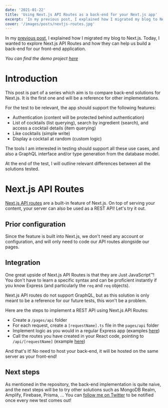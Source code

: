 ```yaml
---
date: '2021-01-22'
title: 'Using Next.js API Routes as a back-end for your Next.js app'
excerpt: 'In my previous post, I explained how I migrated my blog to Next.js. Today, I wanted to explore Next.js API Routes and how they can help us build a back-end for our front-end application.'
cover: '/images/posts/nextjs-routes.jpg'
---
```


In my [previous post](/2020-11-02-migrating-your-website-from-gatsby-to-next-js), I explained how I migrated my blog to Next.js. Today, I wanted to explore Next.js API Routes and how they can help us build a back-end for our front-end application.

_You can find the demo project [here](https://github.com/adrienharnay/cocktails-app-nextjs-api-routes)_

# Introduction

This post is part of a series which aim is to compare back-end solutions for Next.js. It is the first one and will be a reference for other implementations.

For the test to be relevant, the app should support the following features:

- Authentication (content will be protected behind authentication)
- List of cocktails (list querying), search by ingredient (search), and access a cocktail details (item querying)
- Like cocktails (simple write)
- Display a cocktail at random (custom logic)

The tools I am interested in testing should support all these use cases, and also a GraphQL interface and/or type generation from the database model.

At the end of the test, I will outline relevant differences between all the solutions tested.

# Next.js API Routes

[Next.js API routes](https://nextjs.org/docs/api-routes/introduction) are a built-in feature of Next.js. On top of serving your content, your server can also be used as a REST API! Let's try it out.

## Prior configuration

Since the feature is built into Next.js, we don't need any account or configuration, and will only need to code our API routes alongside our pages.

## Integration

One great upside of Next.js API Routes is that they are Just JavaScript™️! You don't have to learn a specific syntax and can be proficient instantly if you know Express (and particularly the `req` and `req` objects).

Next.js API routes do not support GraphQL, but as this solution is only meant to be a reference for our future tests, this won't be a problem.

Here are the steps to implement a REST API using Next.js API Routes:

- Create a `/pages/api` folder
- For each request, create a `[requestName].ts` file in the `pages/api` folder
- Implement logic as you would in a regular Express app (examples [here](https://github.com/adrienharnay/cocktails-app-nextjs-api-routes/blob/master/src/pages/api/cocktails/index.api.ts))
- Call the routes you have created in your React code, pointing to `/api/[requestName]` (example [here](https://github.com/adrienharnay/cocktails-app-nextjs-api-routes/blob/master/src/pages/index/js/CocktailsPage.tsx#L27-L41))

And that's it! No need to host your back-end, it will be hosted on the same server as your front-end!

## Next steps

As mentioned in the repository, the back-end implementation is quite naive, and the next steps will be to try other solutions such as MongoDB Realm, Amplify, Firebase, Prisma, ... You can [follow me on Twitter](https://twitter.com/AdrienHarnay) to be notified once every new test comes out!
